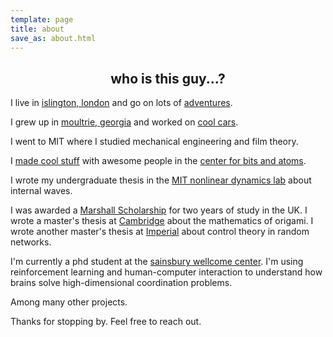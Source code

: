 ```yaml
---
template: page
title: about
save_as: about.html
---
```


<h2 style="text-align:center">who is this guy...?</h2>

I live in <a href="https://en.wikipedia.org/wiki/Islington" target="_new">islington, london</a> and go on lots of <a href="http://spewil.github.io/pictures/" target="_new">adventures</a>.

I grew up in <a href="https://en.wikipedia.org/wiki/Moultrie,_Georgia" target="_new">moultrie, georgia</a> and worked on <a href="http://epicturious.tumblr.com/post/106929958473/gus-the-bus-moultrie" target="_new">cool cars</a>.

I went to MIT where I studied mechanical engineering and film theory.

I <a href="http://google.com/patents/WO2016111785A1?cl=da" target="_new">made cool stuff</a> with awesome people in the <a href = "http://cba.mit.edu/" target="_new">center for bits and atoms</a>.

I wrote my undergraduate thesis in the <a href = "http://web.mit.edu/endlab/" target="_new">MIT nonlinear dynamics lab</a> about internal waves.

I was awarded a <a href="https://www.marshallscholarship.org/" target="_new">Marshall Scholarship</a> for two years of study in the UK. I wrote a master's thesis at <a href = "http://www-g.eng.cam.ac.uk/advancedstructures/research.html" target="_new">Cambridge</a> about the mathematics of origami. I wrote another master's thesis at <a href = "https://www.imperial.ac.uk/people/nick.jones/research.html" target="
_new">Imperial</a> about control theory in random networks.

I'm currently a phd student at the <a href="http://ucl.ac.uk/swc" target="_new">sainsbury wellcome center</a>. I'm using reinforcement learning and human-computer interaction to understand how brains solve high-dimensional coordination problems.

Among many other projects.

Thanks for stopping by. Feel free to reach out.